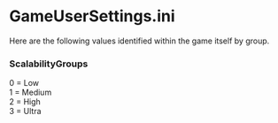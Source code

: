 # GameUserSettings.ini #
Here are the following values identified within the game itself by group.
### ScalabilityGroups ###
0 = Low<br>
1 = Medium<br>
2 = High<br>
3 = Ultra<br>
